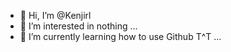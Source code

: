 - 👋 Hi, I’m @Kenjirl
- 👀 I’m interested in nothing ...
- 🌱 I’m currently learning how to use Github T^T ...

<!---
Kenjirl/Kenjirl is a ✨ special ✨ repository because its `README.md` (this file) appears on your GitHub profile.
You can click the Preview link to take a look at your changes.
--->
